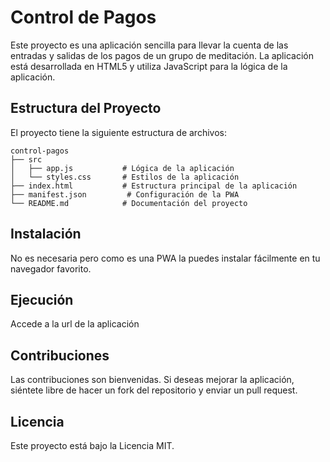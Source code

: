 # Control de Pagos

Este proyecto es una aplicación sencilla para llevar la cuenta de las entradas y salidas de los pagos de un grupo de meditación. La aplicación está desarrollada en HTML5 y utiliza JavaScript para la lógica de la aplicación.

## Estructura del Proyecto

El proyecto tiene la siguiente estructura de archivos:

```
control-pagos
├── src
│   ├── app.js           # Lógica de la aplicación
│   └── styles.css       # Estilos de la aplicación
├── index.html           # Estructura principal de la aplicación
├── manifest.json         # Configuración de la PWA
└── README.md            # Documentación del proyecto
```

## Instalación

No es necesaria pero como es una PWA la puedes instalar fácilmente en tu navegador favorito.

## Ejecución

Accede a la url de la aplicación 

## Contribuciones

Las contribuciones son bienvenidas. Si deseas mejorar la aplicación, siéntete libre de hacer un fork del repositorio y enviar un pull request.

## Licencia

Este proyecto está bajo la Licencia MIT.